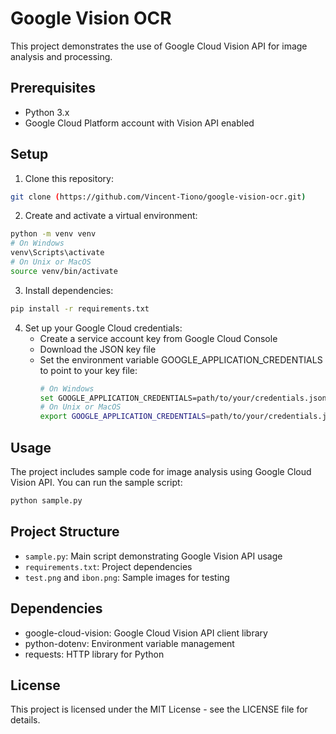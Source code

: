 # Google Vision OCR

This project demonstrates the use of Google Cloud Vision API for image analysis and processing.

## Prerequisites

- Python 3.x
- Google Cloud Platform account with Vision API enabled

## Setup

1. Clone this repository:
```bash
git clone (https://github.com/Vincent-Tiono/google-vision-ocr.git)
```

2. Create and activate a virtual environment:
```bash
python -m venv venv
# On Windows
venv\Scripts\activate
# On Unix or MacOS
source venv/bin/activate
```

3. Install dependencies:
```bash
pip install -r requirements.txt
```

4. Set up your Google Cloud credentials:
   - Create a service account key from Google Cloud Console
   - Download the JSON key file
   - Set the environment variable GOOGLE_APPLICATION_CREDENTIALS to point to your key file:
     ```bash
     # On Windows
     set GOOGLE_APPLICATION_CREDENTIALS=path/to/your/credentials.json
     # On Unix or MacOS
     export GOOGLE_APPLICATION_CREDENTIALS=path/to/your/credentials.json
     ```

## Usage

The project includes sample code for image analysis using Google Cloud Vision API. You can run the sample script:

```bash
python sample.py
```

## Project Structure

- `sample.py`: Main script demonstrating Google Vision API usage
- `requirements.txt`: Project dependencies
- `test.png` and `ibon.png`: Sample images for testing

## Dependencies

- google-cloud-vision: Google Cloud Vision API client library
- python-dotenv: Environment variable management
- requests: HTTP library for Python

## License

This project is licensed under the MIT License - see the LICENSE file for details. 
